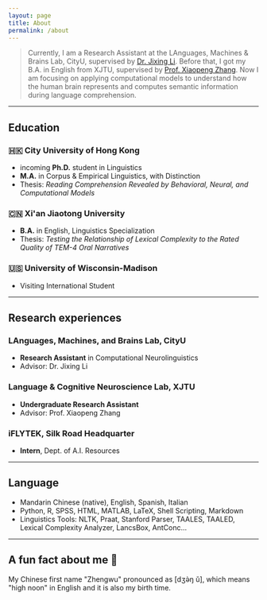 ```yaml
---
layout: page
title: About
permalink: /about
---
```

> Currently, I am a Research Assistant at the LAnguages, Machines & Brains Lab, CityU, supervised by [Dr. Jixing Li](https://jixing-li.github.io/). Before that, I got my B.A. in English from XJTU, supervised by [Prof. Xiaopeng Zhang](http://gr.xjtu.edu.cn/en/web/zhangxp). Now I am focusing on applying computational models to understand how the human brain represents and computes semantic information during language comprehension.

______________________________
## Education
### 🇭🇰 City University of Hong Kong
- incoming __Ph.D.__ student in Linguistics
- __M.A.__ in Corpus & Empirical Linguistics, with Distinction
- Thesis: _Reading Comprehension Revealed by Behavioral, Neural, and Computational Models_

### 🇨🇳 Xi'an Jiaotong University
- __B.A.__ in English, Linguistics Specialization
- Thesis: _Testing the Relationship of Lexical Complexity to the Rated Quality of TEM-4 Oral Narratives_

### 🇺🇸 University of Wisconsin-Madison
- Visiting International Student

______________________________
## Research experiences
### LAnguages, Machines, and Brains Lab, CityU
- __Research Assistant__ in Computational Neurolinguistics
- Advisor: Dr. Jixing Li
### Language & Cognitive Neuroscience Lab, XJTU
- __Undergraduate Research Assistant__
- Advisor: Prof. Xiaopeng Zhang
### iFLYTEK, Silk Road Headquarter
- __Intern__, Dept. of A.I. Resources

______________________________
## Language
- Mandarin Chinese (native), English, Spanish, Italian
- Python, R, SPSS, HTML, MATLAB, LaTeX, Shell Scripting, Markdown
- Linguistics Tools: NLTK, Praat, Stanford Parser, TAALES, TAALED, Lexical Complexity Analyzer, LancsBox, AntConc...

______________________________
## A fun fact about me 🥳
My Chinese first name "Zhengwu" pronounced as [dʒə̀ŋ ǔ], which means "high noon" in English and it is also my birth time.  
